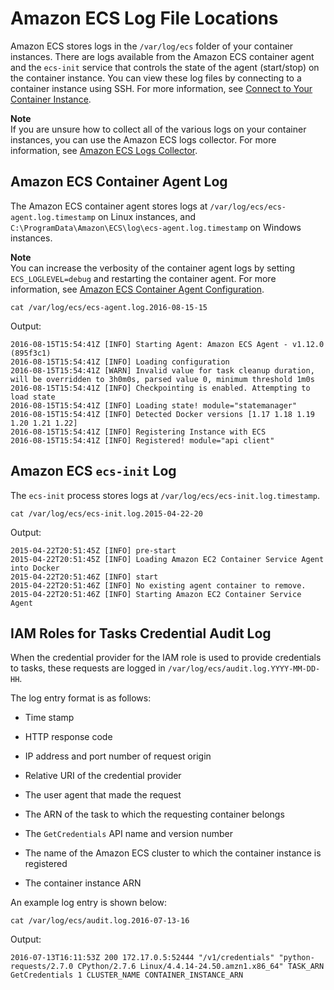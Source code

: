 # Amazon ECS Log File Locations<a name="logs"></a>

Amazon ECS stores logs in the `/var/log/ecs` folder of your container instances\. There are logs available from the Amazon ECS container agent and the `ecs-init` service that controls the state of the agent \(start/stop\) on the container instance\. You can view these log files by connecting to a container instance using SSH\. For more information, see [Connect to Your Container Instance](instance-connect.md)\.

**Note**  
If you are unsure how to collect all of the various logs on your container instances, you can use the Amazon ECS logs collector\. For more information, see [Amazon ECS Logs Collector](ecs-logs-collector.md)\.

## Amazon ECS Container Agent Log<a name="agent-logs"></a>

The Amazon ECS container agent stores logs at `/var/log/ecs/ecs-agent.log.timestamp` on Linux instances, and `C:\ProgramData\Amazon\ECS\log\ecs-agent.log.timestamp` on Windows instances\.

**Note**  
You can increase the verbosity of the container agent logs by setting `ECS_LOGLEVEL=debug` and restarting the container agent\. For more information, see [Amazon ECS Container Agent Configuration](ecs-agent-config.md)\.

```
cat /var/log/ecs/ecs-agent.log.2016-08-15-15
```

Output:

```
2016-08-15T15:54:41Z [INFO] Starting Agent: Amazon ECS Agent - v1.12.0 (895f3c1)
2016-08-15T15:54:41Z [INFO] Loading configuration
2016-08-15T15:54:41Z [WARN] Invalid value for task cleanup duration, will be overridden to 3h0m0s, parsed value 0, minimum threshold 1m0s
2016-08-15T15:54:41Z [INFO] Checkpointing is enabled. Attempting to load state
2016-08-15T15:54:41Z [INFO] Loading state! module="statemanager"
2016-08-15T15:54:41Z [INFO] Detected Docker versions [1.17 1.18 1.19 1.20 1.21 1.22]
2016-08-15T15:54:41Z [INFO] Registering Instance with ECS
2016-08-15T15:54:41Z [INFO] Registered! module="api client"
```

## Amazon ECS `ecs-init` Log<a name="ecs-init-logs"></a>

The `ecs-init` process stores logs at `/var/log/ecs/ecs-init.log.timestamp`\.

```
cat /var/log/ecs/ecs-init.log.2015-04-22-20
```

Output:

```
2015-04-22T20:51:45Z [INFO] pre-start
2015-04-22T20:51:45Z [INFO] Loading Amazon EC2 Container Service Agent into Docker
2015-04-22T20:51:46Z [INFO] start
2015-04-22T20:51:46Z [INFO] No existing agent container to remove.
2015-04-22T20:51:46Z [INFO] Starting Amazon EC2 Container Service Agent
```

## IAM Roles for Tasks Credential Audit Log<a name="task_iam_roles-logs"></a>

When the credential provider for the IAM role is used to provide credentials to tasks, these requests are logged in `/var/log/ecs/audit.log.YYYY-MM-DD-HH`\.

The log entry format is as follows:

+ Time stamp

+ HTTP response code

+ IP address and port number of request origin

+ Relative URI of the credential provider

+ The user agent that made the request

+ The ARN of the task to which the requesting container belongs

+ The `GetCredentials` API name and version number

+ The name of the Amazon ECS cluster to which the container instance is registered

+ The container instance ARN

An example log entry is shown below:

```
cat /var/log/ecs/audit.log.2016-07-13-16
```

Output:

```
2016-07-13T16:11:53Z 200 172.17.0.5:52444 "/v1/credentials" "python-requests/2.7.0 CPython/2.7.6 Linux/4.4.14-24.50.amzn1.x86_64" TASK_ARN GetCredentials 1 CLUSTER_NAME CONTAINER_INSTANCE_ARN
```